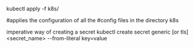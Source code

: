 kubectl apply -f k8s/

#applies the configuration of all the #config  files in the directory k8s

imperative way of creating a secret
kubectl create secret generic [or tls] <secret_name> --from-literal key=value